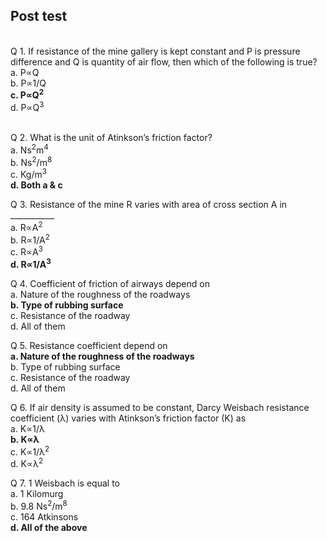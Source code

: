 ## Post test
<br>
Q 1. If resistance of the mine gallery is kept constant and P is pressure difference and Q is 
quantity of air flow, then which of the following is true?
<br>
a. P∝Q<br>
b. P∝1/Q<br>
<b>c. P∝Q<sup>2</sup></b><br>
d. P∝Q<sup>3</sup><br><br>

Q 2. What is the unit of Atinkson’s  friction factor?<br>
a. Ns<sup>2</sup>m<sup>4</sup><br>
b. Ns<sup>2</sup>/m<sup>8</sup><br>
c. Kg/m<sup>3</sup><br>
<b>d. Both a & c</b><br>

Q 3. Resistance of the mine R varies with area of cross section A in ___________ <br>
a. R∝A<sup>2</sup><br>
b. R∝1/A<sup>2</sup><br>
c. R∝A<sup>3</sup><br>
<b>d. R∝1/A<sup>3</sup></b><br>

Q 4. Coefficient of friction of airways depend on  <br>
a. Nature of the roughness of the roadways<br>
<b>b. Type of rubbing surface</b><br>
c. Resistance of the roadway<br>
d. All of them<br>


Q 5. Resistance coefficient depend on <br>
<b>a. Nature of the roughness of the roadways</b><br>
b. Type of rubbing surface<br>
c. Resistance of the roadway<br>
d. All of them<br>

Q 6. If air density is assumed to be constant, Darcy Weisbach resistance coefficient (λ) varies with Atinkson’s  friction factor (K) as <br>
a. K∝1/λ <br>
<b>b. K∝λ </b><br>
c. K∝1/λ<sup>2</sup><br>
d. K∝λ<sup>2</sup><br>

Q 7. 1 Weisbach is equal to <br>
a. 1 Kilomurg <br>
b. 9.8 Ns<sup>2</sup>/m<sup>8</sup> <br>
c. 164 Atkinsons<br>
<b>d. All of the above</b><br>
